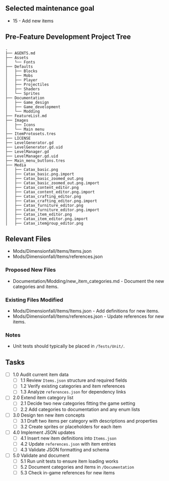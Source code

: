 ## Selected maintenance goal
- 15 - Add new items

## Pre-Feature Development Project Tree
```
.
├── AGENTS.md
├── Assets
│   └── Fonts
├── Defaults
│   ├── Blocks
│   ├── Mobs
│   ├── Player
│   ├── Projectiles
│   ├── Shaders
│   └── Sprites
├── Documentation
│   ├── Game_design
│   ├── Game_development
│   └── Modding
├── FeatureList.md
├── Images
│   ├── Icons
│   └── Main menu
├── ItemProtosets.tres
├── LICENSE
├── LevelGenerator.gd
├── LevelGenerator.gd.uid
├── LevelManager.gd
├── LevelManager.gd.uid
├── Main_menu_buttons.tres
├── Media
│   ├── Catax_basic.png
│   ├── Catax_basic.png.import
│   ├── Catax_basic_zoomed_out.png
│   ├── Catax_basic_zoomed_out.png.import
│   ├── Catax_content_editor.png
│   ├── Catax_content_editor.png.import
│   ├── Catax_crafting_editor.png
│   ├── Catax_crafting_editor.png.import
│   ├── Catax_furniture_editor.png
│   ├── Catax_furniture_editor.png.import
│   ├── Catax_item_editor.png
│   ├── Catax_item_editor.png.import
│   ├── Catax_itemgroup_editor.png
```

## Relevant Files
- Mods/Dimensionfall/Items/Items.json
- Mods/Dimensionfall/Items/references.json

### Proposed New Files
- Documentation/Modding/new_item_categories.md - Document the new categories and items.

### Existing Files Modified
- Mods/Dimensionfall/Items/Items.json - Add definitions for new items.
- Mods/Dimensionfall/Items/references.json - Update references for new items.

### Notes
- Unit tests should typically be placed in `/Tests/Unit/`.

## Tasks
- [ ] 1.0 Audit current item data
  - [ ] 1.1 Review `Items.json` structure and required fields
  - [ ] 1.2 Verify existing categories and item references
  - [ ] 1.3 Analyze `references.json` for dependency links
- [ ] 2.0 Extend item category list
  - [ ] 2.1 Decide two new categories fitting the game setting
  - [ ] 2.2 Add categories to documentation and any enum lists
- [ ] 3.0 Design ten new item concepts
  - [ ] 3.1 Draft two items per category with descriptions and properties
  - [ ] 3.2 Create sprites or placeholders for each item
- [ ] 4.0 Implement JSON updates
  - [ ] 4.1 Insert new item definitions into `Items.json`
  - [ ] 4.2 Update `references.json` with item entries
  - [ ] 4.3 Validate JSON formatting and schema
- [ ] 5.0 Validate and document
  - [ ] 5.1 Run unit tests to ensure item loading works
  - [ ] 5.2 Document categories and items in `/Documentation`
  - [ ] 5.3 Check in-game references for new items
